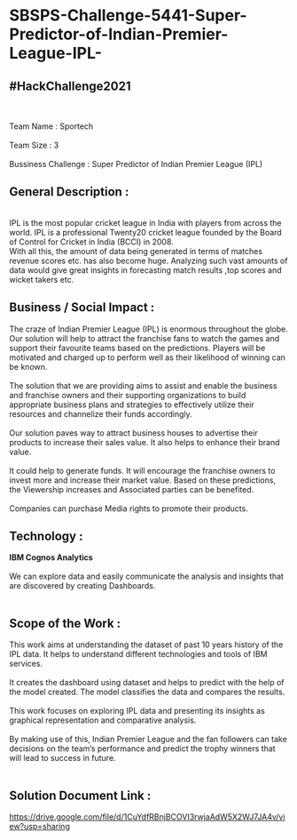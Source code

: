 # SBSPS-Challenge-5441-Super-Predictor-of-Indian-Premier-League-IPL-


## #HackChallenge2021
<br>
<br>
Team Name :  Sportech
<br>
<br>
Team Size :  3
<br>
<br>
Bussiness Challenge :  Super Predictor of Indian Premier League (IPL)

## General Description :
<br>
IPL is the most popular cricket league in India with players from across the world. IPL is a
professional Twenty20 cricket league founded by the Board of Control for Cricket in India (BCCI) in
2008.
<br>
With all this, the amount of data being generated in terms of matches revenue scores etc. has also
become huge. Analyzing such vast amounts of data would give great insights in forecasting match
results ,top scores and wicket takers etc.

## Business / Social Impact :
The craze of Indian Premier League (IPL) is enormous throughout the globe.
Our solution will help to attract the franchise fans to watch the games and support their
favourite teams based on the predictions. Players will be motivated and charged up to
perform well as their likelihood of winning can be known.
<br>
<br>
The solution that we are providing aims to assist and enable the business and franchise
owners and their supporting organizations to build appropriate business plans and
strategies to effectively utilize their resources and channelize their funds accordingly.
<br>
<br>
Our solution paves way to attract business houses to advertise their products to increase their
sales value. It also helps to enhance their brand value. 
<br>
<br>
It could help to generate funds. It will encourage the franchise owners to invest more and
increase their market value. Based on these predictions, the Viewership increases and
Associated parties can be benefited.
<br>
<br>
Companies can purchase Media rights to promote their products.

## Technology :
**IBM Cognos Analytics**
<br>
<br>
We can explore data and easily communicate the analysis and insights that are discovered by
creating Dashboards.
<br>
<br>
## Scope of the Work :
This work aims at understanding the dataset of past 10 years history of the IPL data. It helps
to understand different technologies and tools of IBM services.
<br>
<br>
It creates the dashboard using dataset and helps to predict with the help of the model
created. The model classifies the data and compares the results.
<br>
<br>
This work focuses on exploring IPL data and presenting its insights as graphical
representation and comparative analysis.
<br>
<br>
By making use of this, Indian Premier League and the fan followers can take decisions on
the team’s performance and predict the trophy winners that will lead to success in future.
<br>
<br>
## Solution Document Link :
https://drive.google.com/file/d/1CuYdfRBnjBCOVI3rwjaAdW5X2WJ7JA4v/view?usp=sharing

